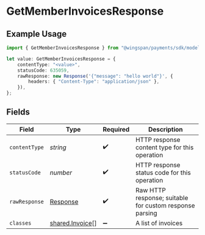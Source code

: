 # GetMemberInvoicesResponse

## Example Usage

```typescript
import { GetMemberInvoicesResponse } from "@wingspan/payments/sdk/models/operations";

let value: GetMemberInvoicesResponse = {
    contentType: "<value>",
    statusCode: 635059,
    rawResponse: new Response('{"message": "hello world"}', {
        headers: { "Content-Type": "application/json" },
    }),
};
```

## Fields

| Field                                                                 | Type                                                                  | Required                                                              | Description                                                           |
| --------------------------------------------------------------------- | --------------------------------------------------------------------- | --------------------------------------------------------------------- | --------------------------------------------------------------------- |
| `contentType`                                                         | *string*                                                              | :heavy_check_mark:                                                    | HTTP response content type for this operation                         |
| `statusCode`                                                          | *number*                                                              | :heavy_check_mark:                                                    | HTTP response status code for this operation                          |
| `rawResponse`                                                         | [Response](https://developer.mozilla.org/en-US/docs/Web/API/Response) | :heavy_check_mark:                                                    | Raw HTTP response; suitable for custom response parsing               |
| `classes`                                                             | [shared.Invoice](../../../sdk/models/shared/invoice.md)[]             | :heavy_minus_sign:                                                    | A list of invoices                                                    |